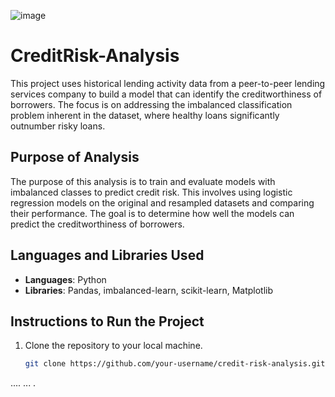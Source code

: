 ![image](https://github.com/Jvvne/CreditRisk-Analysis/assets/148028363/d6eee736-5a52-4723-bd38-aa693c3c4922)
# CreditRisk-Analysis
This project uses historical lending activity data from a peer-to-peer lending services company to build a model that can identify the creditworthiness of borrowers. The focus is on addressing the imbalanced classification problem inherent in the dataset, where healthy loans significantly outnumber risky loans.

## Purpose of Analysis

The purpose of this analysis is to train and evaluate models with imbalanced classes to predict credit risk. This involves using logistic regression models on the original and resampled datasets and comparing their performance. The goal is to determine how well the models can predict the creditworthiness of borrowers.

## Languages and Libraries Used

- **Languages**: Python
- **Libraries**: Pandas, imbalanced-learn, scikit-learn, Matplotlib

## Instructions to Run the Project
1. Clone the repository to your local machine.
   ```bash
   git clone https://github.com/your-username/credit-risk-analysis.git
....
...
.
